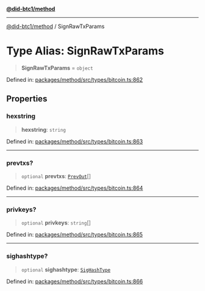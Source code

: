 [**@did-btc1/method**](../README.md)

***

[@did-btc1/method](../globals.md) / SignRawTxParams

# Type Alias: SignRawTxParams

> **SignRawTxParams** = `object`

Defined in: [packages/method/src/types/bitcoin.ts:862](https://github.com/dcdpr/did-btc1-js/blob/4ab6f9915d95beed9bc633644c9db1539395f512/packages/method/src/types/bitcoin.ts#L862)

## Properties

### hexstring

> **hexstring**: `string`

Defined in: [packages/method/src/types/bitcoin.ts:863](https://github.com/dcdpr/did-btc1-js/blob/4ab6f9915d95beed9bc633644c9db1539395f512/packages/method/src/types/bitcoin.ts#L863)

***

### prevtxs?

> `optional` **prevtxs**: [`PrevOut`](PrevOut.md)[]

Defined in: [packages/method/src/types/bitcoin.ts:864](https://github.com/dcdpr/did-btc1-js/blob/4ab6f9915d95beed9bc633644c9db1539395f512/packages/method/src/types/bitcoin.ts#L864)

***

### privkeys?

> `optional` **privkeys**: `string`[]

Defined in: [packages/method/src/types/bitcoin.ts:865](https://github.com/dcdpr/did-btc1-js/blob/4ab6f9915d95beed9bc633644c9db1539395f512/packages/method/src/types/bitcoin.ts#L865)

***

### sighashtype?

> `optional` **sighashtype**: [`SigHashType`](SigHashType.md)

Defined in: [packages/method/src/types/bitcoin.ts:866](https://github.com/dcdpr/did-btc1-js/blob/4ab6f9915d95beed9bc633644c9db1539395f512/packages/method/src/types/bitcoin.ts#L866)
